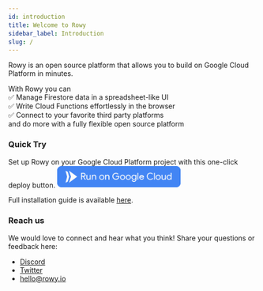 ```yaml
---
id: introduction
title: Welcome to Rowy
sidebar_label: Introduction
slug: /
---
```


Rowy is an open source platform that allows you to build on Google Cloud Platform in minutes.

With Rowy you can  
✅ Manage Firestore data in a spreadsheet-like UI  
✅ Write Cloud Functions effortlessly in the browser  
✅ Connect to your favorite third party platforms  
and do more with a fully flexible open source platform 

### Quick Try

<p>Set up Rowy on your Google Cloud Platform project with this one-click deploy button.
<a href="https://deploy.cloud.run/?git_repo=https://github.com/rowyio/rowyRun.git" target="_blank">
<img src="/docs/assets/button.png" alt="One Click Deploy"
title="One Click Deploy" width="250" /></a>
</p>

Full installation guide is available [here](./install).

### Reach us

We would love to connect and hear what you think! Share your questions or feedback here:

- [Discord](https://discord.gg/B8yAD5PDX4)
- [Twitter](https://twitter.com/rowyio)
- [hello@rowy.io](mailto:rowy.io)
